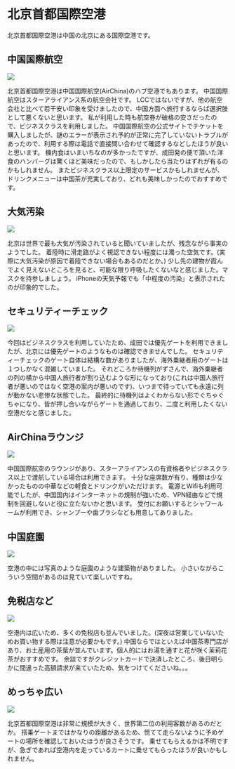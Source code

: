 # 北京首都国際空港

北京首都国際空港は中国の北京にある国際空港です。

## 中国国際航空

![](https://static.kurokuroworks.net/www/articles/airport-beijing/images/002.jpg)

北京首都国際空港は中国国際航空(AirChina)のハブ空港でもあります。
中国国際航空はスターアライアンス系の航空会社です。
LCCではないですが、他の航空会社と比べて若干安い印象を受けましたので、中国方面へ旅行するならば選択肢として悪くないと思います。
私が利用した時も航空券が破格の安さだったので、ビジネスクラスを利用しました。
中国国際航空の公式サイトでチケットを購入しましたが、謎のエラーが表示され予約が正常に完了していないトラブルがあったので、利用する際は電話で直接問い合わせて確認するなどしたほうが良いと思います。
機内食はいまいちなのが多かったですが、成田発の便で頂いた洋食のハンバーグは驚くほど美味だったので、もしかしたら当たりはずれが有るのかもしれません。
またビジネスクラス以上限定のサービスかもしれませんが、ドリンクメニューは中国茶が充実しており、どれも美味しかったのでおすすめです。

## 大気汚染

![](https://static.kurokuroworks.net/www/articles/airport-beijing/images/003.jpg)

北京は世界で最も大気が汚染されていると聞いていましたが、残念ながら事実のようでした。
着陸時に滑走路がよく視認できない程度には濁った空気です。(実際に大気汚染が原因で着陸できない場合もあるのだとか。)
少し先の建物が霞んでよく見えないところを見ると、可能な限り呼吸したくないなと感じました。マスクを持参しましょう。
iPhoneの天気予報でも「中程度の汚染」と表示されたのが印象的でした。

## セキュリティーチェック

![](https://static.kurokuroworks.net/www/articles/airport-beijing/images/004.jpg)

今回はビジネスクラスを利用していたため、成田では優先ゲートを利用できましたが、北京には優先ゲートのようなものは確認できませんでした。
セキュリティーチェックのゲート自体は結構な数がありましたが、海外乗継者用のゲートは１つしかなく混雑していました。
それどころか待機列がずさんで、海外乗継者の列の横から中国人旅行者が割り込むような形になっており(これは中国人旅行者が悪いのではなく空港の案内が悪いのです)、いつまで待っていても永遠に列が動かない悲惨な状態でした。
最終的に待機列はよくわからない形でぐちゃぐちゃになり、皆が押し合いながらゲートを通過しており、二度と利用したくない空港だなと感じました。

## AirChinaラウンジ

![](https://static.kurokuroworks.net/www/articles/airport-beijing/images/005.jpg)

中国国際航空のラウンジがあり、スターアライアンスの有資格者やビジネスクラス以上で渡航している場合は利用できます。
十分な座席数が有り、種類は少なかったものの中華などの軽食とドリンクがいただけます。
電源とWifiも利用可能でしたが、中国国内はインターネットの規制が強いため、VPN経由などで規制を回避しないと役に立たないかと思います。
受付にお願いするとシャワールームが利用でき、シャンプーや歯ブラシなども用意してありました。

## 中国庭園

![](https://static.kurokuroworks.net/www/articles/airport-beijing/images/006.jpg)

空港の中には写真のような庭園のような建築物がありました。
小さいながらこういう空間があるのは見ていて楽しいですね。

## 免税店など

![](https://static.kurokuroworks.net/www/articles/airport-beijing/images/007.jpg)

空港内は広いため、多くの免税店も並んでいました。(深夜は営業していないためお買い物する際は注意が必要かもです。)
中国ならではといえば中国茶専門店があり、お土産用の茶葉が並んでいます。個人的にはお湯を通すと花が咲く茉莉花茶がおすすめです。
余談ですがクレジットカードで決済したところ、後日明らかに間違った高額請求が来ていたため、気をつけてくださいね。。。

## めっちゃ広い

![](https://static.kurokuroworks.net/www/articles/airport-beijing/images/008.jpg)

北京首都国際空港は非常に規模が大きく、世界第二位の利用客数があるのだとか。
搭乗ゲートまではかなりの距離があるため、慌てて走らないように予めゲートの場所を確認しておいたほうが良さそうです。
乗せてもらえるかは不明ですが、急ぎであれば空港内を走っているカートに乗せてもらったほうが良いかもしれません。